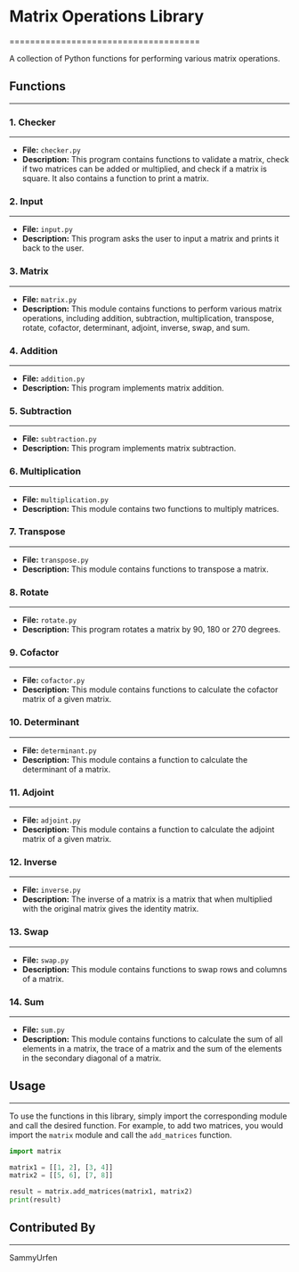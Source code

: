 # Matrix Operations Library
=====================================

A collection of Python functions for performing various matrix operations.

## Functions
-------------

### 1. Checker
---------------

*   **File:** `checker.py`
*   **Description:** This program contains functions to validate a matrix, check if two matrices can be added or multiplied, and check if a matrix is square. It also contains a function to print a matrix.

### 2. Input
-------------

*   **File:** `input.py`
*   **Description:** This program asks the user to input a matrix and prints it back to the user.

### 3. Matrix
-------------

*   **File:** `matrix.py`
*   **Description:** This module contains functions to perform various matrix operations, including addition, subtraction, multiplication, transpose, rotate, cofactor, determinant, adjoint, inverse, swap, and sum.

### 4. Addition
--------------

*   **File:** `addition.py`
*   **Description:** This program implements matrix addition.

### 5. Subtraction
----------------

*   **File:** `subtraction.py`
*   **Description:** This program implements matrix subtraction.

### 6. Multiplication
------------------

*   **File:** `multiplication.py`
*   **Description:** This module contains two functions to multiply matrices.

### 7. Transpose
--------------

*   **File:** `transpose.py`
*   **Description:** This module contains functions to transpose a matrix.

### 8. Rotate
------------

*   **File:** `rotate.py`
*   **Description:** This program rotates a matrix by 90, 180 or 270 degrees.

### 9. Cofactor
-------------

*   **File:** `cofactor.py`
*   **Description:** This module contains functions to calculate the cofactor matrix of a given matrix.

### 10. Determinant
----------------

*   **File:** `determinant.py`
*   **Description:** This module contains a function to calculate the determinant of a matrix.

### 11. Adjoint
-------------

*   **File:** `adjoint.py`
*   **Description:** This module contains a function to calculate the adjoint matrix of a given matrix.

### 12. Inverse
-------------

*   **File:** `inverse.py`
*   **Description:** The inverse of a matrix is a matrix that when multiplied with the original matrix gives the identity matrix.

### 13. Swap
------------

*   **File:** `swap.py`
*   **Description:** This module contains functions to swap rows and columns of a matrix.

### 14. Sum
------------

*   **File:** `sum.py`
*   **Description:** This module contains functions to calculate the sum of all elements in a matrix, the trace of a matrix and the sum of the elements in the secondary diagonal of a matrix.



## Usage
-----

To use the functions in this library, simply import the corresponding module and call the desired function. For example, to add two matrices, you would import the `matrix` module and call the `add_matrices` function.

```python
import matrix

matrix1 = [[1, 2], [3, 4]]
matrix2 = [[5, 6], [7, 8]]

result = matrix.add_matrices(matrix1, matrix2)
print(result)
```

## Contributed By
--------------

SammyUrfen
